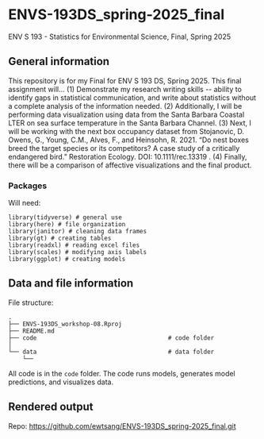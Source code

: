 # ENVS-193DS_spring-2025_final
ENV S 193 - Statistics for Environmental Science, Final, Spring 2025

## General information

This repository is for my Final for ENV S 193 DS, Spring 2025. This final assignment will...
(1) Demonstrate my research writing skills -- ability to identify gaps in statistical communication, and write about statistics without a complete analysis of the information needed. (2) Additionally, I will be performing data visualization using data from the Santa Barbara Coastal LTER on sea surface temperature in the Santa Barbara Channel. (3) Next, I will be working with the next box occupancy dataset from Stojanovic, D. Owens, G., Young, C.M., Alves, F., and Heinsohn, R. 2021. “Do nest boxes breed the target species or its competitors? A case study of a critically endangered bird.” Restoration Ecology. DOI: 10.1111/rec.13319 . (4) Finally, there will be a comparison of affective visualizations and the final product.

### Packages

Will need:
```
library(tidyverse) # general use
library(here) # file organization
library(janitor) # cleaning data frames
library(gt) # creating tables
library(readxl) # reading excel files
library(scales) # modifying axis labels
library(ggplot) # creating models
```

## Data and file information
File structure:

```
.
├── ENVS-193DS_workshop-08.Rproj
├── README.md
├── code                                     # code folder
│   
└── data                                     # data folder
    └── 
```

All code is in the `code` folder. The code runs models, generates model predictions, and visualizes data.

## Rendered output
Repo: https://github.com/ewtsang/ENVS-193DS_spring-2025_final.git
